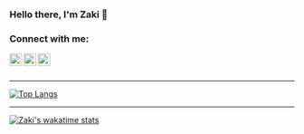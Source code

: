 ### Hello there, I'm Zaki 👋

### Connect with me:

[<img align="left" alt="codeSTACKr | Twitter" width="22px" src="https://cdn.jsdelivr.net/npm/simple-icons@v3/icons/twitter.svg" />][twitter]
[<img align="left" alt="codeSTACKr | LinkedIn" width="22px" src="https://cdn.jsdelivr.net/npm/simple-icons@v3/icons/linkedin.svg" />][linkedin]
[<img align="left" alt="codeSTACKr | Instagram" width="22px" src="https://cdn.jsdelivr.net/npm/simple-icons@v3/icons/instagram.svg" />][instagram]

<br />
<br />

---

[![Top Langs](https://github-readme-stats.vercel.app/api/top-langs/?username=tenpoless&layout=compact)](https://github.com/anuraghazra/github-readme-stats)

---
[![Zaki's wakatime stats](https://github-readme-stats.vercel.app/api/wakatime?username=tenpoless)](https://github.com/anuraghazra/github-readme-stats)



[twitter]: https://twitter.com/
[instagram]: https://instagram.com/
[linkedin]: https://linkedin.com/in/

